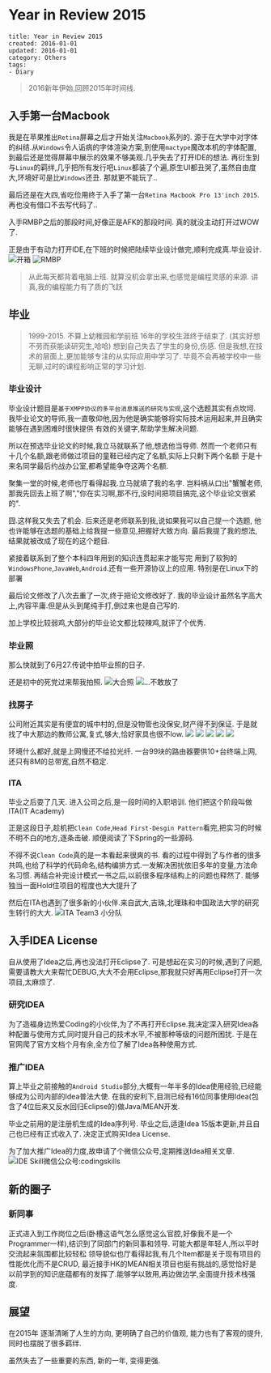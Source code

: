 # Year in Review 2015

```metadata
title: Year in Review 2015
created: 2016-01-01
updated: 2016-01-01
category: Others
tags:
- Diary

```



> 2016新年伊始,回顾2015年时间线.


## 入手第一台Macbook

我是在苹果推出`Retina`屏幕之后才开始关注`Macbook`系列的.
源于在大学中对字体的纠结.从`Windows`令人诟病的字体渲染方案,到使用`mactype`魔改本机的字体配置,
到最后还是觉得屏幕中展示的效果不够美观.几乎失去了打开IDE的想法.
再衍生到与`Linux`的羁绊,几乎把所有发行吧`Linux`都装了个遍,原生UI都丑哭了,虽然自由度大,环境好可是比`Windows`还丑.
那就更不能玩了..

最后还是在大四,省吃俭用终于入手了第一台`Retina Macbook Pro 13'inch 2015`.
再也没有借口不去写代码了..

入手RMBP之后的那段时间,好像正是AFK的那段时间.
真的就没主动打开过WOW了.

正是由于有动力打开IDE,在下班的时候把陆续毕业设计做完,顺利完成真.毕业设计.
![开箱](https://img.alicdn.com/tfscom/TB1ahn5LXXXXXa5XpXXXXXXXXXX.jpg)
![RMBP](https://img.alicdn.com/tfscom/TB1DQz_LXXXXXcQXXXXXXXXXXXX.jpg)


> 从此每天都背着电脑上班.
> 就算没机会拿出来,也感觉是编程灵感的来源.
> 讲真,我的编程能力有了质的飞跃



## 毕业

> 1999-2015.
> 不算上幼稚园和学前班 16年的学校生涯终于结束了.
> (其实好想不劳而获能读研究生,哈哈)
> 想到自己失去了学生的身份,伤感.
> 但是我想,在技术的层面上,更加能够专注的从实际应用中学习了.
毕竟不会再被学校中一些无聊,过时的课程影响正常的学习计划.

### 毕业设计

毕业设计题目是`基于XMPP协议的多平台消息推送的研究与实现`,这个选题其实有点坎坷.
我毕业论文的导师,我一直敬仰他,因为他是确实能够将实际技术运用起来,并且确实能够在遇到困难时很快提供
有效的关键字,帮助学生解决问题.

所以在预选毕业论文的时候,我立马就联系了他,想选他当导师.
然而一个老师只有十几个名额,跟老师做过项目的童鞋已经内定了名额,实际上只剩下两个名额
于是十来名同学最后约战办公室,都希望能争夺这两个名额.

聚集一堂的时候,老师也厅看得起我.立马就填了我的名字.
岂料祸从口出"蟹蟹老师,那我先回去上班了啊","你在实习啊,那不行,没时间把项目搞完,这个毕业论文很紧的".

囧.这样我又失去了机会.
后来还是老师联系到我,说如果我可以自己提一个选题,
他也许能够在选题的基础上给我提一些意见,把握好大致方向.
最后我提了我的想法,结果就被改成了现在的这个题目.

紧接着联系到了整个本科四年用到的知识连贯起来才能写完
用到了软狗的`WindowsPhone`,`JavaWeb`,`Android`.还有一些开源协议上的应用.
特别是在Linux下的部署

最后论文修改了八次去重了一次,终于把论文修改好了.
我的毕业设计虽然名字高大上,内容平庸.但是从头到尾纯手打,倒过来也是自己写的.

加上学校比较弱鸡,大部分的毕业论文都比较辣鸡,就评了个优秀.

### 毕业照
那么快就到了6月27.传说中拍毕业照的日子.

还是初中的死党过来帮我拍照.
![大合照](https://img.alicdn.com/tfscom/TB1zIzOLXXXXXcoXVXXXXXXXXXX.jpg)
![...不敢放了](https://img.alicdn.com/tfscom/TB1mjPMLXXXXXcVXVXXXXXXXXXX.jpg)


### 找房子
公司附近其实是有便宜的城中村的,但是没物管也没保安,财产得不到保证.
于是就找了中大那边的教师公寓,复式,够大,恰好家具也很不low.
![](https://img.alicdn.com/tfscom/TB1J827LXXXXXaTXpXXXXXXXXXX.png)
![](https://img.alicdn.com/tfscom/TB1OMYHLXXXXXaUaXXXXXXXXXXX.jpg)
![](https://img.alicdn.com/tfscom/TB1Glb2LXXXXXXgXFXXXXXXXXXX.jpg)
![](https://img.alicdn.com/tfscom/TB1d_YSLXXXXXaeXVXXXXXXXXXX.jpg)
![](https://img.alicdn.com/tfscom/TB11NzJLXXXXXcLXVXXXXXXXXXX.jpg)

环境什么都好,就是上网慢还不给拉光纤.
一台99块的路由器要供10+台终端上网,还只有8M的总带宽,自然不稳定.



### ITA
毕业之后耍了几天.
进入公司之后,是一段时间的入职培训.
他们把这个阶段叫做ITA(IT Academy)

正是这段日子,趁机把`Clean Code`,`Head First-Desgin Pattern`看完,把实习的时候不明不白的地方,逐条击破.
顺便阅读了下Spring的一些源码.

不得不说`Clean Code`真的是一本看起来很爽的书.
看的过程中得到了与作者的很多共鸣,也给了科学的代码命名,结构编排方式.一发解决困扰依旧多年的变量,方法命名习惯.
再结合补完设计模式一书之后,以前很多程序结构上的问题也释然了.
能够独当一面Hold住项目的程度也大大提升了

然后在ITA也遇到了很多新的小伙伴.来自武大,吉珠,北理珠和中国政法大学的研究生转行的大大.
![ITA Team3 小分队](https://img.alicdn.com/tfscom/TB1yzvKLXXXXXXQaXXXXXXXXXXX.jpg)



## 入手IDEA License
自从使用了Idea之后,再也没法打开Eclipse了.
可是想起在实习的时候,遇到了问题,需要请教大大来帮忙DEBUG,大大不会用Eclipse,那我就只好再用Eclipse打开一次项目,太麻烦了.

### 研究IDEA
为了造福身边热爱Coding的小伙伴,为了不再打开Eclipse.我决定深入研究Idea各种配置与使用方式,同时提升自己的技术水平,不被那种等级的问题所困扰.
于是在官网爬了官方文档个月有余,全方位了解了Idea各种使用方式.

### 推广IDEA
算上毕业之前接触的`Android Studio`部分,大概有一年半多的Idea使用经验,已经能够成为公司内部的Idea普法大使.
在我的安利下,目测已经有16位同事使用Idea(包含了4位后来又反水回归Eclipse的)做Java/MEAN开发.

毕业之前用的是注册机生成的Idea序列号.
毕业之后,适逢Idea 15版本更新,并且自己也已经有正式收入了.
决定正式购买Idea License.

为了加大推广Idea的力度,故申请了个微信公众号,定期推送Idea相关文章.
![IDE Skill微信公众号:codingskills](https://img.alicdn.com/tfscom/TB1R9DOLXXXXXX5XVXXXXXXXXXX.jpg)


## 新的圈子

### 新同事
正式进入到工作岗位之后(卧槽这语气怎么感觉这么官腔,好像我不是一个Programmer一样),结识到了同部门的新同事和领导.
可能大都是年轻人,所以平时交流起来氛围都比较轻松
领导貌似也厅看得起我,有几个Item都是关于现有项目的性能优化而不是CRUD,
最近接手HK的MEAN相关项目也挺有挑战的,感觉恰好是以前学到的知识底蕴都有的发挥了.能够学以致用,再边做边学,全面提升技术栈强度.


## 展望
在2015年
逐渐清晰了人生的方向,
更明确了自己的价值观,
能力也有了客观的提升,
同时也摆脱了很多羁绊.

虽然失去了一些重要的东西,
新的一年,
变得更强.








